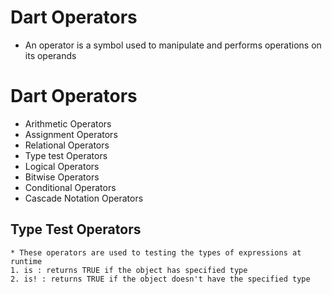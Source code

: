 # Dart Operators
-   An operator is a symbol used to manipulate and performs operations on its operands

# Dart Operators
-   Arithmetic Operators
-   Assignment Operators
-   Relational Operators
-   Type test Operators
-   Logical Operators
-   Bitwise Operators
-   Conditional Operators
-   Cascade Notation Operators

## Type Test Operators
    * These operators are used to testing the types of expressions at runtime
    1. is : returns TRUE if the object has specified type
    2. is! : returns TRUE if the object doesn't have the specified type